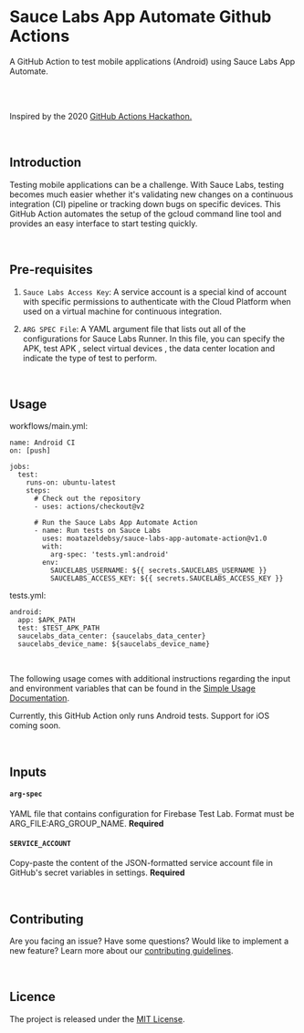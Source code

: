 # Sauce Labs App Automate Github Actions 


A GitHub Action to test mobile applications (Android) using Sauce Labs App Automate.

<br>


<br>

Inspired by the 2020 [GitHub Actions Hackathon.]()

<br>

## Introduction

Testing mobile applications can be a challenge. With Sauce Labs, testing becomes much easier whether it's validating new changes on a continuous integration (CI) pipeline or tracking down bugs on specific devices. This GitHub Action automates the setup of the gcloud command line tool and provides an easy interface to start testing quickly.

<br>

## Pre-requisites

1. `Sauce Labs Access Key`: A service account is a special kind of account with specific permissions to authenticate with the Cloud Platform when used on a virtual machine for continuous integration.

2. `ARG SPEC File`: A YAML argument file that lists out all of the configurations for Sauce Labs Runner. In this file, you can specify the APK, test APK , select virtual devices , the data center location and indicate the type of test to perform.


<br>

## Usage
workflows/main.yml:
```
name: Android CI
on: [push]

jobs:
  test:
    runs-on: ubuntu-latest
    steps:
      # Check out the repository
      - uses: actions/checkout@v2

      # Run the Sauce Labs App Automate Action
      - name: Run tests on Sauce Labs
        uses: moatazeldebsy/sauce-labs-app-automate-action@v1.0
        with:
          arg-spec: 'tests.yml:android'
        env:
          SAUCELABS_USERNAME: ${{ secrets.SAUCELABS_USERNAME }}
          SAUCELABS_ACCESS_KEY: ${{ secrets.SAUCELABS_ACCESS_KEY }}
```

tests.yml:
```
android:
  app: $APK_PATH
  test: $TEST_APK_PATH
  saucelabs_data_center: {saucelabs_data_center}
  saucelabs_device_name: ${saucelabs_device_name}

```

<br>

The following usage comes with additional instructions regarding the input and environment variables that can be found in the [Simple Usage Documentation](/docs/SIMPLE_USAGE.md).

Currently, this GitHub Action only runs Android tests. Support for iOS coming soon.

<br>

## Inputs

#### `arg-spec`

YAML file that contains configuration for Firebase Test Lab. Format must be ARG_FILE:ARG_GROUP_NAME. **Required**

#### `SERVICE_ACCOUNT`

Copy-paste the content of the JSON-formatted service account file in GitHub's secret variables in settings. **Required**

<br>

## Contributing

Are you facing an issue? Have some questions? Would like to implement a new feature? Learn more about our [contributing guidelines](CONTRIBUTING.md).

<br>

## Licence

The project is released under the [MIT License](LICENSE).